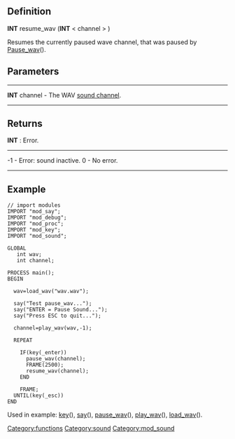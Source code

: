 Definition
----------

**INT** resume\_wav (**INT** &lt; channel &gt; )

Resumes the currently paused wave channel, that was paused by
[Pause\_wav](Pause_wav "wikilink")().

Parameters
----------

  ----------------- ------------------------------------------------------
  **INT** channel   - The WAV [sound channel](sound_channel "wikilink").
  ----------------- ------------------------------------------------------

Returns
-------

**INT** : Error.

  ---- --------------------------
  -1   - Error: sound inactive.
  0    - No error.
  ---- --------------------------

Example
-------

    // import modules
    IMPORT "mod_say";
    IMPORT "mod_debug";
    IMPORT "mod_proc";
    IMPORT "mod_key";
    IMPORT "mod_sound";

    GLOBAL
       int wav;
       int channel;
      
    PROCESS main();  
    BEGIN

      wav=load_wav("wav.wav");
      
      say("Test pause_wav...");
      say("ENTER = Pause Sound...");
      say("Press ESC to quit...");
      
      channel=play_wav(wav,-1);
      
      REPEAT
      
        IF(key(_enter))
          pause_wav(channel);
          FRAME(2500);
          resume_wav(channel);
        END
        
        FRAME;
      UNTIL(key(_esc))
    END

Used in example: [key](key "wikilink")(), [say](say "wikilink")(),
[pause\_wav](pause_wav "wikilink")(),
[play\_wav](play_wav "wikilink")(), [load\_wav](load_wav "wikilink")().

<Category:functions> <Category:sound> <Category:mod_sound>
